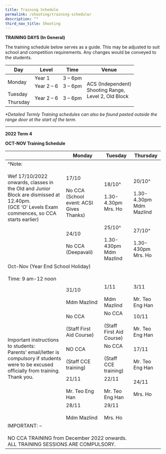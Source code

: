 ```yaml
---
title: Training Schedule
permalink: /shooting/training-schedule/
description: ""
third_nav_title: Shooting
---
```

**TRAINING DAYS (In General)**

The training schedule below serves as a guide. This may be adjusted to suit school and competition requirements. Any changes would be conveyed to the students.

<table>
<thead>
  <tr>
    <th>Day</th>
    <th>Level</th>
    <th>Time</th>
    <th>Venue</th>
  </tr>
</thead>
<tbody>
  <tr>
    <td rowspan="2">Monday</td>
    <td>Year 1</td>
    <td>3 – 6pm</td>
    <td rowspan="4">ACS (Independent)<br>Shooting Range,<br>Level 2, Old Block</td>
  </tr>
  <tr>
    <td>Year 2 – 6</td>
    <td>3 – 6pm</td>
  </tr>
  <tr>
    <td>Tuesday</td>
    <td rowspan="2">Year 2 – 6</td>
    <td rowspan="2">3 – 6pm</td>
  </tr>
  <tr>
    <td>Thursday</td>
  </tr>
</tbody>
</table>

_*Detailed Termly Training schedules can also be found pasted outside the range door at the start of the term._

* * *

**2022 Term 4**

**OCT-NOV Training Schedule**

<table>
<thead>
  <tr>
    <th> </th>
    <th>Monday</th>
    <th>Tuesday</th>
    <th>Thursday</th>
  </tr>
</thead>
<tbody>
  <tr>
    <td rowspan="2">^Note:<br><br>Wef 17/10/2022 onwards, classes in the Old and Junior Block are dismissed at 12.40pm.<br>(GCE ‘O’ Levels Exam commences, so CCA starts earlier)</td>
    <td colspan="3"> &nbsp;&nbsp;</td>
  </tr>
  <tr>
    <td>17/10<br><br>No CCA<br>(School event: ACSI Gives Thanks)</td>
    <td>18/10^<br><br>1.30-4.30pm<br>Mrs. Ho<br> </td>
    <td>20/10^<br><br>1.30-4.30pm<br>Mdm Mazlind<br> </td>
  </tr>
  <tr>
    <td> </td>
    <td>24/10<br><br>No CCA<br>(Deepavali)</td>
    <td>25/10^<br><br>1.30-430pm<br>Mdm Mazlind</td>
    <td>27/10^<br><br>1.30-430pm<br>Mrs. Ho</td>
  </tr>
  <tr>
    <td colspan="4">Oct-Nov (Year End School Holiday)<br><br>Time: 9 am-12 noon</td>
  </tr>
  <tr>
    <td rowspan="5"> <br><br>Important instructions to students:<br>Parents’ email/letter is compulsory if students were to be excused officially from training. Thank you.</td>
    <td>31/10<br><br>Mdm Mazlind</td>
    <td>1/11<br><br>Mdm Mazlind</td>
    <td>3/11<br><br>Mr. Teo Eng Han</td>
  </tr>
  <tr>
    <td>No CCA<br><br>(Staff First Aid Course)</td>
    <td>No CCA<br><br>(Staff First Aid Course)</td>
    <td>10/11<br><br>Mr. Teo Eng Han</td>
  </tr>
  <tr>
    <td>NO CCA<br><br>(Staff CCE training)</td>
    <td>No CCA<br><br>(Staff CCE training)</td>
    <td>17/11<br><br>Mr. Teo Eng Han</td>
  </tr>
  <tr>
    <td>21/11<br><br>Mr. Teo Eng Han</td>
    <td>22/11<br><br>Mr. Teo Eng Han</td>
    <td>24/11<br><br>Mrs. Ho</td>
  </tr>
  <tr>
    <td>28/11<br><br>Mdm Mazlind</td>
    <td>29/11<br><br>Mrs. Ho</td>
    <td> </td>
  </tr>
  <tr>
    <td colspan="4">IMPORTANT: –<br><br>NO CCA TRAINING from December 2022 onwards.<br>ALL TRAINING SESSIONS ARE COMPULSORY.</td>
  </tr>
</tbody>
</table>


